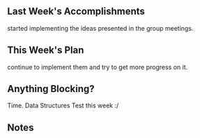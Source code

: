 ## Last Week's Accomplishments

started implementing the ideas presented in the group meetings.


## This Week's Plan

continue to implement them and try to get more progress on it.


## Anything Blocking?
Time. Data Structures Test this week :/

## Notes
